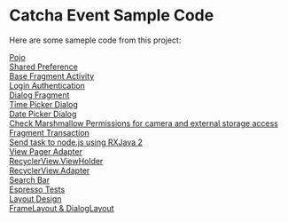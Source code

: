 # Catcha Event Sample Code

Here are some sameple code from this project:

[Pojo](https://github.com/mancng/catchaeventex/blob/master/app/src/main/java/com/mancng/catchaeventex/entities/User.java) <br />
[Shared Preference](https://github.com/mancng/catchaeventex/blob/master/app/src/main/java/com/mancng/catchaeventex/Infrastructure/Utils.java) <br />
[Base Fragment Activity](https://github.com/mancng/catchaeventex/blob/master/app/src/main/java/com/mancng/catchaeventex/activities/BaseFragmentActivity.java) <br />
[Login Authentication](https://github.com/mancng/catchaeventex/blob/master/app/src/main/java/com/mancng/catchaeventex/fragments/LoginFragment.java) <br />
[Dialog Fragment](https://github.com/mancng/catchaeventex/blob/master/app/src/main/java/com/mancng/catchaeventex/dialogs/DeleteEventDialogFragment.java) <br />
[Time Picker Dialog](https://github.com/mancng/catchaeventex/blob/master/app/src/main/java/com/mancng/catchaeventex/dialogs/TimePickerDialogFragment.java) <br />
[Date Picker Dialog](https://github.com/mancng/catchaeventex/blob/master/app/src/main/java/com/mancng/catchaeventex/dialogs/DatePickerDialogFragment.java) <br />
[Check Marshmallow Permissions for camera and external storage access](https://github.com/mancng/catchaeventex/blob/master/app/src/main/java/com/mancng/catchaeventex/Infrastructure/MarshmallowPermissions.java) <br />
[Fragment Transaction](https://github.com/mancng/catchaeventex/blob/master/app/src/main/java/com/mancng/catchaeventex/fragments/EventDetailsFragment.java) <br />
[Send task to node.js using RXJava 2](https://github.com/mancng/catchaeventex/blob/master/app/src/main/java/com/mancng/catchaeventex/services/LiveMessageServices.java) <br />
[View Pager Adapter](https://github.com/mancng/catchaeventex/blob/master/app/src/main/java/com/mancng/catchaeventex/views/FriendsViewPagerAdapter.java) <br />
[RecyclerView.ViewHolder](https://github.com/mancng/catchaeventex/blob/master/app/src/main/java/com/mancng/catchaeventex/views/InboxViewHolder.java) <br />
[RecyclerView.Adapter](https://github.com/mancng/catchaeventex/blob/master/app/src/main/java/com/mancng/catchaeventex/views/InboxAdapter.java) <br />
[Search Bar](https://github.com/mancng/catchaeventex/blob/master/app/src/main/java/com/mancng/catchaeventex/fragments/EventCreationFriendPickerFragment.java) <br />
[Espresso Tests](https://github.com/mancng/catchaeventex/blob/master/app/src/androidTest/java/com/mancng/catchaeventex/LoginScreenTest.java) <br />
[Layout Design](https://github.com/mancng/catchaeventex/blob/master/app/src/main/res/layout/activity_login.xml) <br />
[FrameLayout & DialogLayout](https://github.com/mancng/catchaeventex/blob/master/app/src/main/res/layout/dialog_delete_event.xml)
